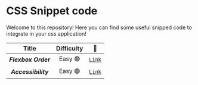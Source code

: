# CSS Snippet code
Welcome to this repository! Here you can find some useful snipped code to integrate in your css application!

| Title | Difficulty | 🔗 |
|:-----:|:----------:|:--:|
|***Flexbox Order***|Easy 🟢 | [`Link`](https://github.com/LeonardoBruno98/snippet-css/tree/main/Flexbox-order)|
|***Accessibility***|Easy 🟢 | [`Link`](https://github.com/LeonardoBruno98/snippet-css/blob/main/accessibility.css)|
